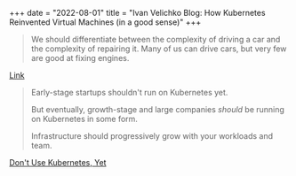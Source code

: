 +++
date = "2022-08-01"
title = "Ivan Velichko Blog: How Kubernetes Reinvented Virtual Machines (in a good sense)"
+++

> We should differentiate between the complexity of driving a car and the complexity of repairing
> it. Many of us can drive cars, but very few are good at fixing engines.

[Link](https://iximiuz.com/en/posts/kubernetes-vs-virtual-machines/)

> Early-stage startups shouldn't run on Kubernetes yet.
>
> But eventually, growth-stage and large companies *should* be running on Kubernetes in some form.
>
> Infrastructure should progressively grow with your workloads and team.

[Don't Use Kubernetes, Yet](https://matt-rickard.com/dont-use-kubernetes-yet)
